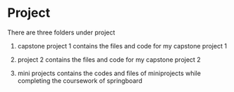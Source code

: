 # Project
There are three folders under project 

1. capstone project 1 contains the files and code for my capstone project 1

2. project 2 contains the files and code for my capstone project 2

3. mini projects contains the codes and files of miniprojects while completing the coursework of springboard
